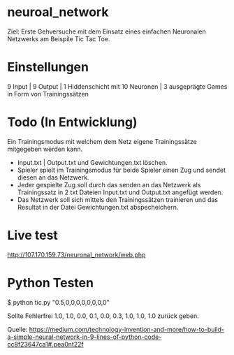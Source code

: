 # neuroal_network

Ziel: Erste Gehversuche mit dem Einsatz eines einfachen Neuronalen Netzwerks am Beispile Tic Tac Toe. 

Einstellungen
=============
9 Input | 9 Output | 1 Hiddenschicht mit 10 Neuronen | 3 ausgeprägte Games in Form von Trainingssätzen

Todo (In Entwicklung)
====
Ein Trainingsmodus mit welchem dem Netz eigene Trainingssätze mitgegeben werden kann.  
 - Input.txt | Output.txt und Gewichtungen.txt löschen.
 - Spieler spielt im Trainingsmodus für beide Spieler einen Zug und sendet diesen an das Netzwerk.
 - Jeder gespielte Zug soll durch das senden an das Netzwerk als Trainingssatz in 2 txt Dateien Input.txt und Output.txt angefügt werden. 
 - Das Netzwerk soll sich mittels den Trainingssätzen trainieren und das Resultat in der Datei Gewichtungen.txt abspecheichern.
 
Live test
=========
http://107.170.159.73/neuronal_network/web.php

Python Testen
=============
$ python tic.py "0.5,0,0,0,0,0,0,0,0"

Sollte Fehlerfrei 1.0, 1.0, 0.0, 0.1, 0.0, 0.3, 1.0, 1.0, 1.0 zurück geben.

Quelle: https://medium.com/technology-invention-and-more/how-to-build-a-simple-neural-network-in-9-lines-of-python-code-cc8f23647ca1#.pea0nt22f
